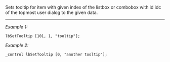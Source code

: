 Sets tooltip for item with given index of the listbox or combobox with id idc of the topmost user dialog to the given data.


---
*Example 1:*
```sqf
lbSetTooltip [101, 1, "tooltip"];
```

*Example 2:*
```sqf
_control lbSetTooltip [0, "another tooltip"];
```
